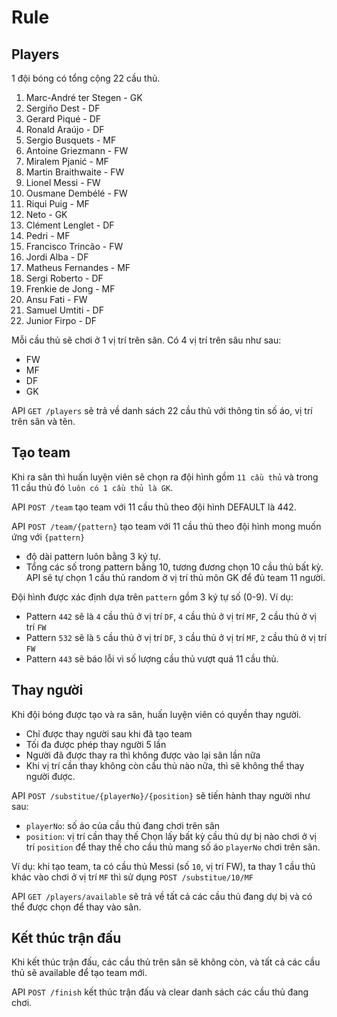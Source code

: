 # Rule 

## Players
1 đội bóng có tổng cộng 22 cầu thủ.
1. Marc-André ter Stegen - GK
2. Sergiño Dest - DF
3. Gerard Piqué - DF
4. Ronald Araújo - DF
5. Sergio Busquets - MF
6. Antoine Griezmann - FW
7. Miralem Pjanić - MF
8. Martin Braithwaite - FW
9. Lionel Messi - FW
10. Ousmane Dembélé - FW
11. Riqui Puig - MF
12. Neto - GK
13. Clément Lenglet - DF
14. Pedri - MF
15. Francisco Trincão - FW
16. Jordi Alba - DF
17. Matheus Fernandes - MF
18. Sergi Roberto - DF
19. Frenkie de Jong - MF
20. Ansu Fati - FW
21. Samuel Umtiti - DF
22. Junior Firpo - DF

Mỗi cầu thủ sẽ chơi ở 1 vị trí trên sân. Có 4 vị trí trên sâu như sau:
- FW
- MF
- DF
- GK

API `GET /players` sẽ trả về danh sách 22 cầu thủ với thông tin số áo, vị trí trên sân và tên.

## Tạo team
Khi ra sân thì huấn luyện viên sẽ chọn ra đội hình gồm `11 cầu thủ` và trong 11 cầu thủ đó `luôn có 1 cầu thủ là GK`.  


API `POST /team` tạo team với 11 cầu thủ theo đội hình DEFAULT là 442.  

API `POST /team/{pattern}` tạo team với 11 cầu thủ theo đội hình mong muốn ứng với `{pattern}`
- độ dài pattern luôn bằng 3 ký tự.
- Tổng các số trong pattern bằng 10, tương đương chọn 10 cầu thủ bất kỳ. API sẽ tự chọn 1 cầu thủ random ở vị trí thủ môn GK để đủ team 11 người. 

Đội hình được xác định dựa trên `pattern` gồm 3 ký tự số (0-9).
  Ví dụ:
- Pattern `442` sẽ là `4` cầu thủ ở vị trí `DF`, `4` cầu thủ ở vị trí `MF`, 2 cầu thủ ở vị trí `FW`
- Pattern `532` sẽ là `5` cầu thủ ở vị trí `DF`, `3` cầu thủ ở vị trí `MF`, `2` cầu thủ ở vị trí `FW`
- Pattern `443` sẽ báo lỗi vì số lượng cầu thủ vượt quá 11 cầu thủ.


## Thay người 
Khi đội bóng được tạo và ra sân, huấn luyện viên có quyền thay người.
- Chỉ được thay người sau khi đã tạo team
- Tối đa được phép thay người 5 lần 
- Người đã được thay ra thì không được vào lại sân lần nữa
- Khi vị trí cần thay không còn cầu thủ nào nữa, thì sẽ không thể thay người được.

API `POST /substitue/{playerNo}/{position}` sẽ tiến hành thay người như sau:
- `playerNo`: số áo của cầu thủ đang chơi trên sân 
- `position`: vị trí cần thay thế
Chọn lấy bất kỳ cầu thủ dự bị nào chơi ở vị trí `position` để thay thế cho cầu thủ mang số áo `playerNo` chơi trên sân.

Ví dụ: khi tạo team, ta có cầu thủ Messi (số `10`, vị trí FW), ta thay 1 cầu thủ khác vào chơi ở vị trí `MF` thì sử dụng
`POST /substitue/10/MF`

API `GET /players/available` sẽ trả về tất cả các cầu thủ đang dự bị và có thể được chọn để thay vào sân.

## Kết thúc trận đấu
Khi kết thúc trận đấu, các cầu thủ trên sân sẽ không còn, và tất cả các cầu thủ sẽ available để tạo team mới.

API `POST /finish` kết thúc trận đấu và clear danh sách các cầu thủ đang chơi.